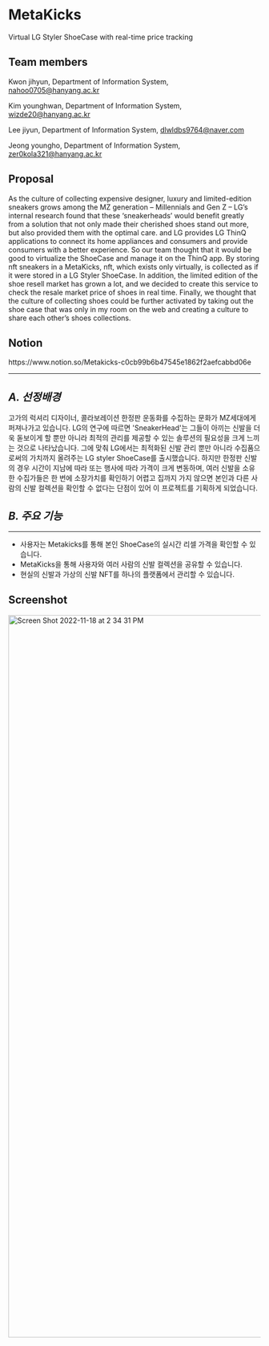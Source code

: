 # MetaKicks

Virtual LG Styler ShoeCase with real-time price tracking
> 
Team members
---
Kwon jihyun, Department of Information System, nahoo0705@hanyang.ac.kr

Kim younghwan, Department of Information System, wizde20@hanyang.ac.kr

Lee jiyun, Department of Information System, dlwldbs9764@naver.com

Jeong youngho, Department of Information System, zer0kola321@hanyang.ac.kr

Proposal
---
<aside>
As the culture of collecting expensive designer, luxury and limited-edition sneakers grows among the MZ generation – Millennials and Gen Z – LG’s internal research found that these ‘sneakerheads’ would benefit greatly from a solution that not only made their cherished shoes stand out more, but also provided them with the optimal care. and LG provides LG ThinQ applications to connect its home appliances and consumers and provide consumers with a better experience. So our team thought that it would be good to virtualize the ShoeCase and manage it on the ThinQ app. By storing nft sneakers in a MetaKicks, nft, which exists only virtually, is collected as if it were stored in a LG Styler ShoeCase. In addition, the limited edition of the shoe resell market has grown a lot, and we decided to create this service to check the resale market price of shoes in real time. Finally, we thought that the culture of collecting shoes could be further activated by taking out the shoe case that was only in my room on the web and creating a culture to share each other’s shoes collections.
</aside>


Notion
---
<aside>
https://www.notion.so/Metakicks-c0cb99b6b47545e1862f2aefcabbd06e
</aside>

---

## *A. 선정배경*
고가의 럭셔리 디자이너, 콜라보레이션 한정판 운동화를 수집하는 문화가 MZ세대에게 퍼져나가고 있습니다. 
LG의 연구에 따르면 'SneakerHead'는 그들이 아끼는 신발을 더욱 돋보이게 할 뿐만 아니라 최적의 관리를 제공할 수 있는 솔루션의 필요성을 크게 느끼는 것으로 나타났습니다. 
그에 맞춰 LG에서는 최적화된 신발 관리 뿐만 아니라 수집품으로써의 가치까지 올려주는 LG styler ShoeCase를 출시했습니다.
하지만 한정판 신발의 경우 시간이 지남에 따라 또는 행사에 따라 가격이 크게 변동하며, 여러 신발을 소유한 수집가들은 한 번에 소장가치를 확인하기 어렵고 
집까지 가지 않으면 본인과 다른 사람의 신발 컬렉션을 확인할 수 없다는 단점이 있어 이 프로젝트를 기획하게 되었습니다.

## *B. 주요 기능*

---

- 사용자는 Metakicks를 통해 본인 ShoeCase의 실시간 리셀 가격을 확인할 수 있습니다.
- MetaKicks을 통해 사용자와 여러 사람의 신발 컬렉션을 공유할 수 있습니다.
- 현실의 신발과 가상의 신발 NFT를 하나의 플랫폼에서 관리할 수 있습니다.

Screenshot
---
<img width="1440" alt="Screen Shot 2022-11-18 at 2 34 31 PM" src="https://user-images.githubusercontent.com/96588971/202628368-4c2ef1db-d16d-4ae6-80fc-1763598d8cfd.png">
